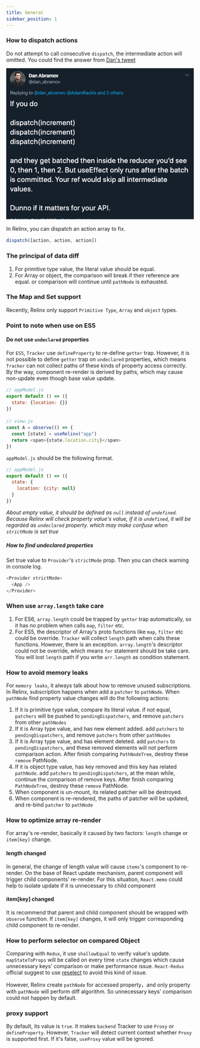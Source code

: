 ```yaml
---
title: General
sidebar_position: 1
---
```


### How to dispatch actions

Do not attempt to call consecutive `dispatch`, the intermediate action will omitted. You could find the answer from [Dan's tweet](https://twitter.com/dan_abramov/status/1096898096011886592?lang=en)

![dan](./assets/dan.png)

In Relinx, you can dispatch an action array to fix.

```js
dispatch([action, action, action])
```

### The principal of data diff

1. For primitive type value, the literal value should be equal.
2. For Array or object, the comparison will break if their reference are equal. or comparison will continue until `pathNode` is exhausted.

### The Map and Set support

Recently, Relinx only support `Primitive Type`, `Array` and `object` types.

### Point to note when use on ES5

#### Do not use `undeclared` properties

For `ES5`, `Tracker` use `defineProperty` to re-define `getter` trap. However, it is not possible to define `getter` trap on `undeclared` properties, which means `Tracker` can not collect paths of these kinds of property access correctly. By the way, component re-render is derived by paths, which may cause non-update even though base value update.

```js
// appModel.js
export default () => ({
  state: {location: {}}
})

// view.js
const A = observe(() => {
  const [state] = useRelinx("app")
  return <span>{state.location.city}</span>
})
```

`appModel.js` should be the following format.

```js
// appModel.js
export default () => ({
  state: {
    location: {city: null}
  }
})
```

_About empty value, it should be defined as `null` instead of `undefined`. Because Relinx will check property value's value, if it is `undefined`, it will be regarded as `undeclared` property. which may make confuse when `strictMode` is set true_

##### How to find undeclared properties

Set true value to `Provider`'s `strictMode` prop. Then you can check warning in console log.

```js
<Provider strictMode>
  <App />
</Provider>
```

### When use `array.length` take care

1. For ES6, `array.length` could be trapped by `getter` trap automatically, so it has no problem when calls `map`, `filter` etc.
2. For ES5, the descriptor of Array's proto functions like `map`, `filter` etc could be override. `Tracker` will collect `length` path when calls these functions. However, there is an exception. `array.length`'s descriptor could not be override, which means `for` statement should be take care. You will lost `length` path if you write `arr.length` as condition statement.

### How to avoid memory leaks

For `memory leaks`, it always talk about how to remove unused subscriptions. In Relinx, subscription happens when add a `patcher` to `pathNode`. When `pathNode` find property value changes will do the following actions:

1. If it is primitive type value, compare its literal value. if not equal, `patchers` will be pushed to `pendingDispatchers`, and remove `patchers` from other `pathNodes`
2. If it is Array type value, and has new element added. add `patchers` to `pendingDispatchers`, and remove `patchers` from other `pathNodes`
3. If it is Array type value, and has element deleted. add `patchers` to `pendingDispatchers`, and these removed elements will not perform comparison action. After finish comparing `PathNodeTree`, destroy these `remove` PathNode.
4. If it is object type value, has key removed and this key has related `pathNode`. add `patchers` to `pendingDispatchers`, at the mean while, continue the comparison of remove keys. After finish comparing `PathNodeTree`, destroy these `remove` PathNode.
5. When component is un-mount, its related patcher will be destroyed.
6. When component is re-rendered, the paths of patcher will be updated, and re-bind `patcher` to `pathNode`

### How to optimize array re-render

For array's re-render, basically it caused by two factors: `length` change or `item[key]` change.

#### length changed

In general, the change of length value will cause `items`'s component to re-render. On the base of React update mechanism, parent component will trigger child components' re-render. For this situation, `React.memo` could help to isolate update if it is unnecessary to child component

#### item[key] changed

It is recommend that parent and child component should be wrapped with `observe` function. If `item[key]` changes, it will only trigger corresponding child component to re-render.

### How to perform selector on compared Object

Comparing with `Redux`, it use `shallowEqual` to verify value's update. `mapStateToProps` will be called on every time `state` changes which cause unnecessary keys' comparison or make performance issue. `React-Redux` official suggest to use [reselect](https://github.com/reduxjs/reselect) to avoid this kind of issue.

However, Relinx create `pathNode` for accessed property，and only property with `pathNode` will perform diff algorithm. So unnecessary keys' comparison could not happen by default.

### proxy support

By default, its value is `true`. It makes `backend` Tracker to use `Proxy` or `defineProperty`. However, `Tracker` will detect current context whether `Proxy` is supported first. If it's false, `useProxy` value will be ignored.